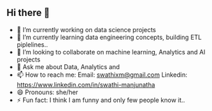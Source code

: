 ## Hi there 👋

- 🔭 I’m currently working on data science projects
- 🌱 I’m currently learning data engineering concepts, building ETL piplelines..
- 👯 I’m looking to collaborate on machine learning, Analytics and AI projects
- 💬 Ask me about Data, Analytics and 
- 📫 How to reach me:
  Email: swathixm@gmail.com
  Linkedin: https://www.linkedin.com/in/swathi-manjunatha
- 😄 Pronouns: she/her
- ⚡ Fun fact: I think I am funny and only few people know it.. 
  
<!--
**swathi-manjunatha/swathi-manjunatha** is a ✨ _special_ ✨ repository because its `README.md` (this file) appears on your GitHub profile.

Here are some ideas to get you started:

- 🔭 I’m currently working on ...
- 🌱 I’m currently learning ...
- 👯 I’m looking to collaborate on ...
- 🤔 I’m looking for help with ...
- 💬 Ask me about ...
- 📫 How to reach me: ...
- 😄 Pronouns: ...
- ⚡ Fun fact: ...
-->
